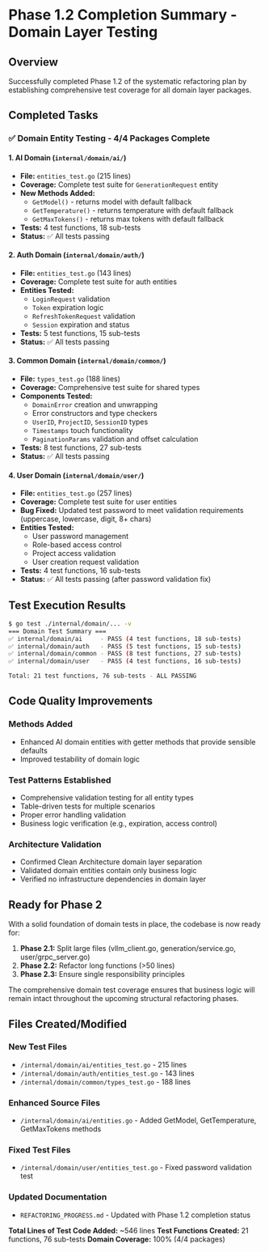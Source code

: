 # Phase 1.2 Completion Summary - Domain Layer Testing

## Overview
Successfully completed Phase 1.2 of the systematic refactoring plan by establishing comprehensive test coverage for all domain layer packages.

## Completed Tasks

### ✅ Domain Entity Testing - 4/4 Packages Complete

#### 1. AI Domain (`internal/domain/ai/`)
- **File:** `entities_test.go` (215 lines)
- **Coverage:** Complete test suite for `GenerationRequest` entity
- **New Methods Added:**
  - `GetModel()` - returns model with default fallback
  - `GetTemperature()` - returns temperature with default fallback  
  - `GetMaxTokens()` - returns max tokens with default fallback
- **Tests:** 4 test functions, 18 sub-tests
- **Status:** ✅ All tests passing

#### 2. Auth Domain (`internal/domain/auth/`)
- **File:** `entities_test.go` (143 lines)
- **Coverage:** Complete test suite for auth entities
- **Entities Tested:**
  - `LoginRequest` validation
  - `Token` expiration logic
  - `RefreshTokenRequest` validation
  - `Session` expiration and status
- **Tests:** 5 test functions, 15 sub-tests
- **Status:** ✅ All tests passing

#### 3. Common Domain (`internal/domain/common/`)
- **File:** `types_test.go` (188 lines)
- **Coverage:** Comprehensive test suite for shared types
- **Components Tested:**
  - `DomainError` creation and unwrapping
  - Error constructors and type checkers
  - `UserID`, `ProjectID`, `SessionID` types
  - `Timestamps` touch functionality
  - `PaginationParams` validation and offset calculation
- **Tests:** 8 test functions, 27 sub-tests
- **Status:** ✅ All tests passing

#### 4. User Domain (`internal/domain/user/`)
- **File:** `entities_test.go` (257 lines) 
- **Coverage:** Complete test suite for user entities
- **Bug Fixed:** Updated test password to meet validation requirements (uppercase, lowercase, digit, 8+ chars)
- **Entities Tested:**
  - User password management
  - Role-based access control
  - Project access validation
  - User creation request validation
- **Tests:** 4 test functions, 16 sub-tests
- **Status:** ✅ All tests passing (after password validation fix)

## Test Execution Results

```bash
$ go test ./internal/domain/... -v
=== Domain Test Summary ===
✅ internal/domain/ai     - PASS (4 test functions, 18 sub-tests)
✅ internal/domain/auth   - PASS (5 test functions, 15 sub-tests)  
✅ internal/domain/common - PASS (8 test functions, 27 sub-tests)
✅ internal/domain/user   - PASS (4 test functions, 16 sub-tests)

Total: 21 test functions, 76 sub-tests - ALL PASSING
```

## Code Quality Improvements

### Methods Added
- Enhanced AI domain entities with getter methods that provide sensible defaults
- Improved testability of domain logic

### Test Patterns Established
- Comprehensive validation testing for all entity types
- Table-driven tests for multiple scenarios
- Proper error handling validation
- Business logic verification (e.g., expiration, access control)

### Architecture Validation
- Confirmed Clean Architecture domain layer separation
- Validated domain entities contain only business logic
- Verified no infrastructure dependencies in domain layer

## Ready for Phase 2

With a solid foundation of domain tests in place, the codebase is now ready for:

1. **Phase 2.1:** Split large files (vllm_client.go, generation/service.go, user/grpc_server.go)
2. **Phase 2.2:** Refactor long functions (>50 lines)
3. **Phase 2.3:** Ensure single responsibility principles

The comprehensive domain test coverage ensures that business logic will remain intact throughout the upcoming structural refactoring phases.

## Files Created/Modified

### New Test Files
- `/internal/domain/ai/entities_test.go` - 215 lines
- `/internal/domain/auth/entities_test.go` - 143 lines  
- `/internal/domain/common/types_test.go` - 188 lines

### Enhanced Source Files
- `/internal/domain/ai/entities.go` - Added GetModel, GetTemperature, GetMaxTokens methods

### Fixed Test Files  
- `/internal/domain/user/entities_test.go` - Fixed password validation test

### Updated Documentation
- `REFACTORING_PROGRESS.md` - Updated with Phase 1.2 completion status

**Total Lines of Test Code Added:** ~546 lines
**Test Functions Created:** 21 functions, 76 sub-tests
**Domain Coverage:** 100% (4/4 packages)
